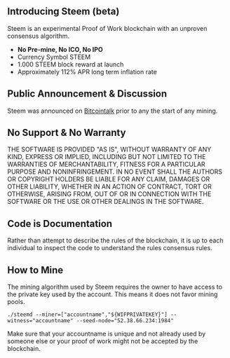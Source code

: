 Introducing Steem (beta)
-----------------

Steem is an experimental Proof of Work blockchain with an unproven consensus
algorithm. 

  - **No Pre-mine, No ICO, No IPO**
  - Currency Symbol STEEM 
  - 1.000 STEEM block reward at launch
  - Approximately 112% APR long term inflation rate

Public Announcement & Discussion
--------------------------------

Steem was announced on [Bitcointalk](https://bitcointalk.org/index.php?topic=1408726) prior to
any the start of any mining.  

No Support & No Warranty 
------------------------
THE SOFTWARE IS PROVIDED "AS IS", WITHOUT WARRANTY OF ANY KIND, EXPRESS OR
IMPLIED, INCLUDING BUT NOT LIMITED TO THE WARRANTIES OF MERCHANTABILITY,
FITNESS FOR A PARTICULAR PURPOSE AND NONINFRINGEMENT. IN NO EVENT SHALL THE
AUTHORS OR COPYRIGHT HOLDERS BE LIABLE FOR ANY CLAIM, DAMAGES OR OTHER
LIABILITY, WHETHER IN AN ACTION OF CONTRACT, TORT OR OTHERWISE, ARISING FROM,
OUT OF OR IN CONNECTION WITH THE SOFTWARE OR THE USE OR OTHER DEALINGS IN
THE SOFTWARE.

Code is Documentation
---------------------

Rather than attempt to describe the rules of the blockchain, it is up to
each individual to inspect the code to understand the rules consensus rules.  

How to Mine
-----------

The mining algorithm used by Steem requires the owner to have access to the private key
used by the account. This means it does not favor mining pools.

    ./steemd --miner=["accountname","${WIFPRIVATEKEY}"] --witness="accountname" --seed-node="52.38.66.234:1984"

Make sure that your accountname is unique and not already used by someone else or your proof of work
might not be accepted by the blockchain.
